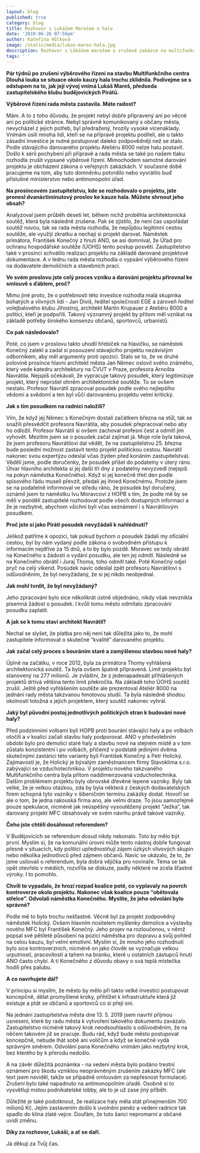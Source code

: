 ```yaml
---
layout: blog
published: true
category: blog
title: Rozhovor s Lukášem Marešem o hale
date: '2019-06-26 07:56pm'
author: Kateřina Hůlková
image: /static/media/lukas-mares-hala.jpg
description: Rozhovor s Lákášem marešem o zrušené zakázce na multifunkční halu.
tags: ' '
---
```

**Pár týdnů po zrušení výběrového řízení na stavbu Multifunkčního centra Dlouhá louka se situace okolo kauzy hala trochu zklidnila. Podívejme se s odstupem na to, jak její vývoj vnímá Lukáš Mareš, předseda zastupitelského klubu budějovických Pirátů.**

**Výběrové řízení rada města zastavila. Máte radost?**

Mám. A to z toho důvodu, že projekt nebyl dobře připravený ani po věcné ani po politické stránce. Nebyl správně komunikovaný s občany města, nevycházel z jejich potřeb, byl předražený, hrozily vysoké vícenáklady. Vnímám úsilí mnoha lidí, kteří se na přípravě projektu podíleli, ale u takto zásadní investice je nutné postupovat daleko zodpovědněji než se stalo.
Podle stávajícího darovaného projektu Ateliéru 8000 nelze halu postavit. Došlo k sérii pochybení při přípravě a rada města se také po našem tlaku rozhodla zrušit vypsané výběrové řízení. Mimochodem samotné darování projektu je obcházení zákona o veřejných zakázkách. V současné době pracujeme na tom, aby tuto domněnku potvrdilo nebo vyvrátilo buď příslušné ministerstvo nebo antimonopolní úřad.

**Na prosincovém zastupitelstvu, kde se rozhodovalo o projektu, jste pronesl dvanáctiminutový proslov ke kauze hala. Můžete shrnout jeho obsah?**

Analyzoval jsem průběh deseti let, během nichž proběhla architektonická soutěž, která byla následně zrušena. Pak se zjistilo, že není čas uspořádat soutěž novou, tak se rada města rozhodla, že nepůjdou legitimní cestou soutěže, ale využijí zkratku a nechají si projekt darovat. Náměstek primátora, František Konečný z hnutí ANO, se asi domníval, že Úřad pro ochranu hospodářské soutěže (ÚOHS) tento postup posvětí. Zastupitelstvo také v prosinci schválilo realizaci projektu na základě darované projektové dokumentace. A v lednu rada města rozhodla o vypsání výběrového řízení na dodavatele demoličních a stavebních prací.

**Ve svém proslovu jste celý proces vzniku a darování projektu přirovnal ke smlouvě s ďáblem, proč?**

Mimo jiné proto, že o potřebnosti této investice rozhodla malá skupinka bohatých a vlivných lidí - Jan Diviš, ředitel společnosti EGE a zároveň ředitel volejbalového klubu Jihostroj, architekt Martin Krupauer z Ateliéru 8000 a politici, kteří je podpořili. Takový významný projekt by přitom měl vznikat na základě potřeby širokého konsenzu občanů, sportovců, urbanistů.

**Co pak následovalo?**

Poté, co jsem v proslovu takto uhodil hřebíček na hlavičku, se náměstek Konečný zalekl a zadal si posouzení stávajícího projektu nezávislým odborníkem, aby měl argumenty proti opozici. Stalo se to, že ve druhé polovině prosince hlavní architekt města Jan Němec oslovil svého známého, který vede katedru architektury na ČVUT v Praze, profesora Arnošta Navrátila. Nejspíš očekávali, že vypracuje takový posudek, který legitimizuje projekt, který neprošel ohněm architektonické soutěže. To se ovšem nestalo. Profesor Navrátil zpracoval posudek podle svého nejlepšího vědomí a svědomí a ten byl vůči darovanému projektu velmi kritický.


**Jak s tím posudkem na radnici naložili?**

Vím, že když jej Němec s Konečným dostali začátkem března na stůl, tak se snažili přesvědčit profesora Navrátila, aby posudek přepracoval nebo aby ho odložil. Profesor Navrátil si ovšem zachoval profesní čest a odmítl jim vyhovět.
Mezitím jsem se o posudek začal zajímat já. Moje role byla taková, že jsem profesoru Navrátilovi dal vědět, že na zastupitelstvu 25. března bude poslední možnost zastavit tento projekt politickou cestou. Navrátil nakonec svou expertýzu odeslal včas (týden před konáním zastupitelstva). Věděli jsme, podle doručenky, že posudek přišel do podatelny v úterý ráno. Útvar hlavního architekta si jej další tři dny z podatelny nevyzvedl (nejspíš na pokyn náměstka Konečného). Když si jej konečně třetí den podle spisového řádu museli převzít, předali jej ihned Konečnému. Protože jsem se na podatelně informoval ve středu ráno, že posudek byl doručený, oznámil jsem to náměstku Ivu Moravcovi z HOPB s tím, že podle mě by se měli v pondělí zastupitelé rozhodovat podle všech dostupných informací a že je nezbytné, abychom všichni byli včas seznámení i s Navrátilovým posudkem.

**Proč jste si jako Piráti posudek nevyžádali k nahlédnutí?**

Jelikož patříme k opozici, tak pokud bychom o posudek žádali my oficiální cestou, byl by nám vydaný podle zákona o svobodném přístupu k informacím nejdříve za 15 dnů, a to by bylo pozdě. Moravec se tedy obrátil na Konečného s žádostí o vydání posudku, ale ten jej odmítl. Následně se na Konečného obrátil i Juraj Thoma, toho odmítl také. Poté Konečný odjel pryč na celý víkend. Posudek navíc odeslal zpět profesoru Navrátilovi s odůvodněním, že byl nevyžádaný, že si jej nikdo neobjednal.

**Jak mohl tvrdit, že byl nevyžádaný?**

Jeho zpracování bylo sice několikrát ústně objednáno, nikdy však nevznikla písemná žádost o posudek. I kvůli tomu město odmítalo zpracování posudku zaplatit.

**A jak se k tomu staví architekt Navrátil?**

Nechal se slyšet, že platba pro něj není tak důležitá jako to, že mohl zastupitele informovat o skutečné “kvalitě” darovaného projektu.

**Jak začal celý proces s bouráním staré a zamýšlenou stavbou nové haly?**

Úplně na začátku, v roce 2012, byla za primátora Thomy vyhlášená architektonická soutěž. Ta byla ovšem špatně připravená. Limit projektu byl stanovený na 277 milionů. Je zvláštní, že z jedenapadesáti přihlášených projektů drtivá většina tento limit překročila. Na základě toho ÚOHS soutěž zrušil. Ještě před vyhlášením soutěže ale prezentoval Ateliér 8000 na jednání rady města takzvanou hmotovou studii. Ta byla následně shodou okolností totožná s jejich projektem, který soutěž nakonec vyhrál.

**Jaký byl původní postoj jednotlivých politických stran k budování nové haly?**

Před podzimními volbami byli HOPB proti bourání stávající haly a po volbách otočili a v koalici začali stavbu haly podporovat.
ANO v předvolebním období bylo pro demolici staré haly a stavbu nové na stejném místě a v tom zůstalo konzistentní i po volbách, přičemž v podstatě jedinými dvěma skutečnými zastánci této varianty byli František Konečný a Petr Holický. Zajímavostí je, že Holický je bývalým zaměstnancem firmy Stavoklima s.r.o. zabývající se vzduchotechnikou. V projektu nového takzvaného Multifunkčního centra byla přitom naddimenzovaná vzduchotechnika. Dalším problémem projektu byly obrovské dřevěné lepené vazníky. Byly tak velké, že je velkou otázkou, zda by byla některá z českých dodavatelských firem schopná tyto vazníky v šibeničním termínu zakázky dodat. Hovoří se ale o tom, že jedna rakouská firma ano, ale velmi draze. To jsou samozřejmě pouze spekulace, nicméně jak neúspěšný vysoutěžený projekt “Ježka”, tak darovaný projekt MFC obsahovaly ve svém návrhu právě takové vazníky.

**Čeho jste chtěli dosáhnout referendem?**

V Budějovicích se referendum dosud nikdy nekonalo. Toto by mělo být první. Myslím si, že na komunální úrovni může tento nástroj dobře fungovat přesně v situacích, kdy politici upřednostňují zájem úzkých vlivových skupin nebo několika jednotlivců před zájmem občanů. Navíc se ukázalo, že to, že jsme usilovali o referendum, byla dobrá vějička pro novináře. Téma se tak opět otevřelo v médiích, rozvířila se diskuze, padly některé ne zcela šťastné výroky. I to pomohlo.

**Chvíli to vypadalo, že hrozí rozpad koalice poté, co vyplavaly na povrch kontroverze okolo projektu. Nakonec však koalice pouze “obětovala střelce”. Odvolali náměstka Konečného. Myslíte, že jeho odvolání bylo správné?**

Podle mě to bylo trochu nešťastné. Věcně byl za projekt zodpovědný náměstek Holický. Ovšem hlavním nositelem myšlenky demolice a výstavby nového MFC byl František Konečný. Jeho projev na rozloučenou, v němž popsal své pětileté působení na pozici náměstka pro dopravu a svůj pohled na celou kauzu, byl velmi emotivní. Myslím si, že mnoho jeho rozhodnutí bylo sice kontroverzních, nicméně on jako člověk se vyznačuje velkou urputností, pracovitostí a tahem na branku, které u ostatních zástupců hnutí ANO často chybí. A ti Konečného z důvodu obavy o svá teplá místečka hodili přes palubu.

**A co navrhujete dál?**

V principu si myslím, že město by mělo při takto velké investici postupovat koncepčně, dělat promyšlené kroky, přihlížet k infrastruktuře která již existuje a ptát se občanů a sportovců co si přejí oni.

Na jednání zastupitelstva města dne 13. 5. 2019 jsem navrhl přijmou usnesení, které by radu města k vytvoření takového dokumentu zavázalo. Zastupitelstvo nicméně takový krok neodsouhlasilo s odůvodněním, že na něčem takovém již se pracuje. Budu rád, když bude město postupovat koncepčně, nebude lhát sobě ani voličům a když se konečně vydá správným směrem. Odvolání pana Konečného vnímám jako nezbytný krok, bez kterého by k přerodu nedošlo.

A na závěr důležitá poznámka - na vedení města bylo podáno trestní oznámení pro škodu vzniklou neoprávněným zrušením zakázky MFC (ale text jsem neviděl, takže se případně omlouvám za nepřesnost formulace). Zrušení bylo také napadnuto na antimonopolním úřadě. Osobně si to vysvětluji mstou podnikatelské lobby, ale to je už zase jiný příběh.

Důležité je také podotknout, že realizace haly měla stát přinejmenším 700 milionů Kč. Jejím zastavením došlo k uvolnění peněz a vedení radnice tak spadlo do klína zlaté vejce. Doufám, že tuto šanci nepromarní a občané uvidí změnu.


**Díky za rozhovor, Lukáši, a ať se daří.**

Já děkuji za Tvůj čas.

